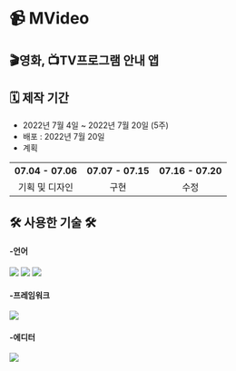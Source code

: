 # 📹 MVideo

## 🎬영화, 📺TV프로그램 안내 앱

## 🗓 제작 기간

- 2022년 7월 4일 ~ 2022년 7월 20일 (5주)
- 배포 : 2022년 7월 20일
- 계획
<table>
<tr>
        <th width="33%" align="center">07.04 - 07.06
        </th>
        <th width="33%" align="center">07.07 - 07.15
        </th>
        <th width="33%" align="center">07.16 - 07.20
        </th>
    </tr>
    <tr>
        <td align="center">기획 및 디자인<br/>
        </td>
        <td align="center">구현
        </td>
      <td align="center">수정
        </td>
    </tr>
</table>

## 🛠 사용한 기술 🛠

<h4>-언어</h4>
<p float="left">
<img src="https://img.shields.io/badge/html5-E34F26?style=for-the-badge&logo=html5&logoColor=white">
<img src="https://img.shields.io/badge/CSS-1572B6?style=for-the-badge&logo=CSS&logoColor=white">
<img src="https://img.shields.io/badge/JavaScript-F7DF1E?style=for-the-badge&logo=JavaScript&logoColor=white">

</p>

<h4>-프레임워크</h4>
<p float="left">
<img src="https://img.shields.io/badge/React-61DAFB?style=flat-square&logo=React&logoColor=black">
</p>

<h4>-에디터</h4>
<img src="https://img.shields.io/badge/VisualStudio-143?style=for-the-badge&logo=VisualStudio&logoColor=blue&color=blue&labelColor=c4c4c4">

